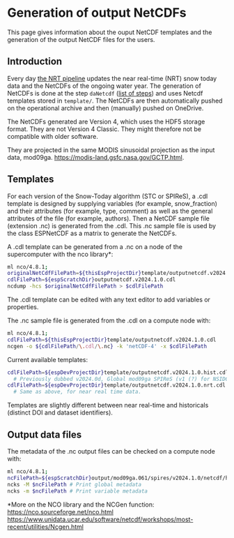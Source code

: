 # Generation of output NetCDFs

This page gives information about the ouput NetCDF templates and the generation of the output NetCDF files for the users.

## Introduction

Every day [the NRT pipeline](run_nrt_pipeline.org) updates the near real-time (NRT) snow today data and the NetCDFs of the ongoing water year. The generation of NetCDFs is done at the step `daNetcdf` ([list of steps](run_nrt_pipeline.org#steps-and-scriptid)) and uses Netcdf templates stored in `template/`. The NetCDFs are then automatically pushed on the operational archive and then (manually) pushed on OneDrive.

The NetCDFs generated are Version 4, which uses the HDF5 storage format. They are not Version 4 Classic. They might therefore not be compatible with older software.

They are projected in the same MODIS sinusoidal projection as the input data, mod09ga. <https://modis-land.gsfc.nasa.gov/GCTP.html>. 

## Templates

For each version of the Snow-Today algorithm (STC or SPIReS), a .cdl template is designed by supplying variables (for example, snow_fraction) and their attributes (for example, type, comment) as well as the general attributes of the file (for example, authors). Then a NetCDF sample file (extension .nc) is generated from the .cdl. This .nc sample file is used by the class ESPNetCDF as a matrix to generate the NetCDFs.

A .cdl template can be generated from a .nc on a node of the supercomputer with the nco library*:
```bash
ml nco/4.8.1;
originalNetCdfFilePath=${thisEspProjectDir}template/outputnetcdf.v2024.1.0.nc # $thisEspProjectDir defined in env/.matlabEnvironmentVariablesSpiresV202410
cdlFilePath=${espScratchDir}outputnetcdf.v2024.1.0.cdl
ncdump -hcs $originalNetCdfFilePath > $cdlFilePath
```

The .cdl template can be edited with any text editor to add variables or properties.

The .nc sample file is generated from the .cdl on a compute node with:
```bash
ml nco/4.8.1;
cdlFilePath=${thisEspProjectDir}template/outputnetcdf.v2024.1.0.cdl
ncgen -o ${cdlFilePath/\.cdl/\.nc} -k 'netCDF-4' -x $cdlFilePath
```

Current available templates:
```bash
cdlFilePath=${espDevProjectDir}template/outputnetcdf.v2024.1.0.hist.cdl
  # Previously dubbed v2024.0d, Global mod09ga SPIReS (v1 (?) for NSIDC).
cdlFilePath=${espDevProjectDir}template/outputnetcdf.v2024.1.0.nrt.cdl
  # Same as above, for near real time data.
```

Templates are slightly different between near real-time and historicals (distinct DOI and dataset identifiers).

## Output data files

The metadata of the .nc output files can be checked on a compute node with:
```bash
ml nco/4.8.1;
ncFilePath=${espScratchDir}output/mod09ga.061/spires/v2024.1.0/netcdf/h07v03/2001/SPIRES_HIST_h07v03_MOD09GA061_20010101_V1.0.nc
ncks -M $ncFilePath # Print global metadata
ncks -m $ncFilePath # Print variable metadata
```


*More on the NCO library and the NCGen function:
<https://nco.sourceforge.net/nco.html>
<https://www.unidata.ucar.edu/software/netcdf/workshops/most-recent/utilities/Ncgen.html>
